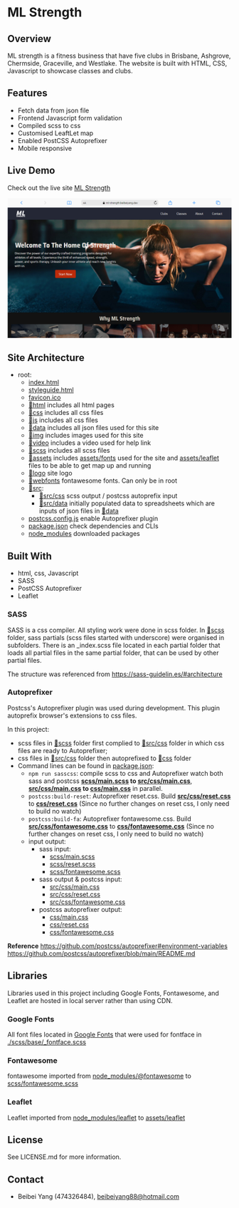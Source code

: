 # ML Strength

## Overview
ML strength is a fitness business that have five clubs in Brisbane, Ashgrove, Chermside, Graceville, and Westlake. The website is built with HTML, CSS, Javascript to showcase classes and clubs.

## Features
- Fetch data from json file
- Frontend Javascript form validation
- Compiled scss to css
- Customised LeaftLet map
- Enabled PostCSS Autoprefixer
- Mobile responsive

## Live Demo

Check out the live site [ML Strength](https://ml-strength.beibeiyang.dev/)

[![ML Strength](screenshot.png)](https://ml-strength.beibeiyang.dev/)


## Site Architecture
- root:
  - [index.html](./index.html)
  - [styleguide.html](./styleguide.html)
  - [favicon.ico](./favicon.ico)
  - [📁html](./html/) includes all html pages
  - [📁css](./css/) includes all css files
  - [📁js](./js/) includes all css files
  - [📁data](./data/) includes all json files used for this site
  - [📁img](./img/) includes images used for this site
  - [📁video](./video/) includes a video used for help link
  - [📁scss](./scss/) includes all scss files
  - [📁assets](./assets/) includes [assets/fonts](./assets/fonts/) used for the site and [assets/leaflet](./assets/leaflet/) files to be able to get map up and running
  - [📁logo](./logo/) site logo
  - [📁webfonts](./webfonts/) fontawesome fonts. Can only be in root
  - [📁src](./src/):
    - [📁src/css](./src/css/) scss output / postcss autoprefix input
    - [📁src/data](./src/data/) initially populated data to spreadsheets which are inputs of json files in [📁data](./data/)
  - [postcss.config.js](./postcss.config.js) enable Autoprefixer plugin
  - [package.json](./package.json) check dependencies and CLIs
  - [node_modules](./node_modules) downloaded packages


## Built With
- html, css, Javascript
- SASS
- PostCSS Autoprefixer
- Leaflet

### SASS
SASS is a css compiler. All styling work were done in scss folder.
In [📁scss](./scss) folder, sass partials (scss files started with underscore) were organised in subfolders. There is an _index.scss file located in each partial folder that loads all partial files in the same partial folder, that can be used by other partial files.

The structure was referenced from https://sass-guidelin.es/#architecture

### Autoprefixer
Postcss's Autoprefixer plugin was used during development. This plugin autoprefix browser's extensions to css files.

In this project:
- scss files in [📁scss](./scss/) folder first complied to [📁src/css](./src/css/) folder in which css files are ready to Autoprefixer;
- css files in [📁src/css](./src/css) folder then autoprefixed to [📁css](./css/) folder
- Command lines can be found in [package.json](./package.json):
  - `npm run sasscss`: compile scss to css and Autoprefixer watch both sass and postcss **[scss/main.scss](./scss/main.scss) to [src/css/main.css](./src/css/main.css)**, **[src/css/main.css](./src/css/main.css) to [css/main.css](./css/main.css)** in parallel.
  - `postcss:build-reset`: Autoprefixer reset.css. Build **[src/css/reset.css](./src/css/reset.css)** to **[css/reset.css](./css/reset.css)** (Since no further changes on reset css, I only need to build no watch)
  - `postcss:build-fa`: Autoprefixer fontawesome.css. Build **[src/css/fontawesome.css](./src/css/fontawesome.css)** to **[css/fontawesome.css](./css/fontawesome.css)** (Since no further changes on reset css, I only need to build no watch)
  - input output:
    - sass input: 
      - [scss/main.scss](./scss/main.scss)
      - [scss/reset.scss](./scss/main.scss)
      - [scss/fontawesome.scss](./scss/fontawesome.scss)
    - sass output & postcss input: 
      - [src/css/main.css](./src/css/main.css)
      - [src/css/reset.css](./src/css/reset.css)
      - [src/css/fontawesome.css](.src/css/fontawesome.css)
    - postcss autoprefixer output:
      - [css/main.css](./css/main.css)
      - [css/reset.css](./css/main.css)
      - [css/fontawesome.css](./css/main.css)


**Reference**
https://github.com/postcss/autoprefixer#environment-variables
https://github.com/postcss/autoprefixer/blob/main/README.md

## Libraries
Libraries used in this project including Google Fonts, Fontawesome, and Leaflet are hosted in local server rather than using CDN.

### Google Fonts
All font files located in [Google Fonts](./assets/fonts/) that were used for fontface in [./scss/base/_fontface.scss](./scss/base/_fontface.scss)

### Fontawesome
fontawesome imported from [node_modules/@fontawesome](./node_modules/@fortawesome) to [scss/fontawesome.scss](./scss/fontawesome.scss)

### Leaflet
Leaflet imported from [node_modules/leaflet](./node_modules/leaflet/) to [assets/leaflet](./assets/leaflet/)

## License
See LICENSE.md for more information.

## Contact
- Beibei Yang (474326484), [beibeiyang88@hotmail.com](mailto:beibeiyang88@hotmail.com)